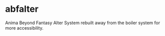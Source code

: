 # abfalter
Anima Beyond Fantasy Alter System rebuilt away from the boiler system for more accessibility.
